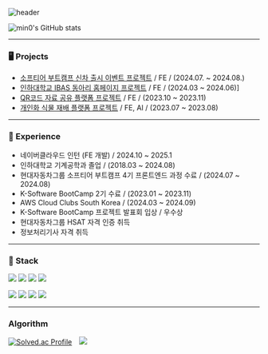 ![header](https://capsule-render.vercel.app/api?type=rect&color=79EDFF&height=100&section=header&text=JiSeong%20Kim&fontSize=50&fontColor=ffffff)

![min0's GitHub stats](https://github-readme-stats.vercel.app/api?username=JSK0406&show_icons=true&theme=darka&count_private=true)

---

### 🖥️ Projects
- [소프티어 부트캠프 신차 출시 이벤트 프로젝트](https://github.com/softeerbootcamp4th/Team1-Strawberry-FE) / FE / (2024.07. ~ 2024.08.)
- [인하대학교 IBAS 동아리 홈페이지 프로젝트](https://github.com/InhaBas/inhabas.com-front) / FE / (2024.03 ~ 2024.06)]
- [QR코드 자료 공유 플랫폼 프로젝트](https://github.com/poow810/File_Management) / FE / (2023.10 ~ 2023.11)
- [개인화 식물 재배 플랫폼 프로젝트](https://github.com/cnxw4570123/KEBSmartFarm) / FE, AI / (2023.07 ~ 2023.08)

---

### 🧾 Experience
- 네이버클라우드 인턴 (FE 개발) / 2024.10 ~ 2025.1
- 인하대학교 기계공학과 졸업 / (2018.03 ~ 2024.08)
- 현대자동차그룹 소프티어 부트캠프 4기 프론트엔드 과정 수료 / (2024.07 ~ 2024.08)
- K-Software BootCamp 2기 수료 / (2023.01 ~ 2023.11)
- AWS Cloud Clubs South Korea / (2024.03 ~ 2024.09)
- K-Software BootCamp 프로젝트 발표회 입상 / 우수상
- 현대자동차그룹 HSAT 자격 인증 취득
- 정보처리기사 자격 취득

---

### 📗 Stack

<img src="https://img.shields.io/badge/HTML5-E34F26?style=for-the-badge&logo=HTML5&logoColor=white"> <img src="https://img.shields.io/badge/CSS3-1572B6?style=for-the-badge&logo=CSS3&logoColor=white"> <img src="https://img.shields.io/badge/TypeScript-3178C6?style=for-the-badge&logo=TypeScript&logoColor=white"> <img src="https://img.shields.io/badge/React-61DAFB?style=for-the-badge&logo=React&logoColor=white">


<img src="https://img.shields.io/badge/TailwindCSS-06B6D4?style=for-the-badge&logo=TailwindCSS&logoColor=white"> <img src="https://img.shields.io/badge/styled--components-DB7093?style=for-the-badge&logo=styledcomponents&logoColor=white"> <img src="https://img.shields.io/badge/ReactQuery-FF4154?style=for-the-badge&logo=react-query&logoColor=white"> <img src="https://img.shields.io/badge/Recoil-3578E5?style=for-the-badge&logo=Recoil&logoColor=white">

---

### Algorithm
[![Solved.ac Profile](http://mazassumnida.wtf/api/v2/generate_badge?boj=mingyi2006)](https://solved.ac/mingyi2006/)　<img src="http://mazandi.herokuapp.com/api?handle=mingyi2006&theme=cold"/>

<!--
**JSK0406/JSK0406** is a ✨ _special_ ✨ repository because its `README.md` (this file) appears on your GitHub profile.

Here are some ideas to get you started:

- 🔭 I’m currently working on ...
- 🌱 I’m currently learning ...
- 👯 I’m looking to collaborate on ...
- 🤔 I’m looking for help with ...
- 💬 Ask me about ...
- 📫 How to reach me: ...
- 😄 Pronouns: ...
- ⚡ Fun fact: ...
-->
